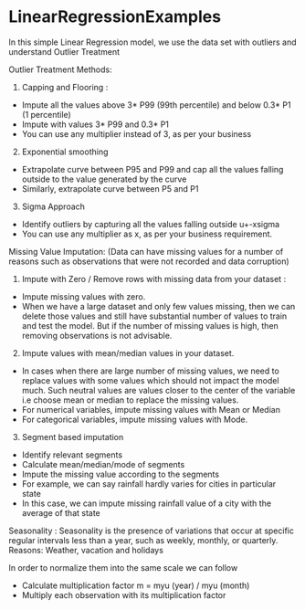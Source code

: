# LinearRegressionExamples

In this simple Linear Regression model, we use the data set with outliers and understand Outlier Treatment

Outlier Treatment Methods:
1) Capping and Flooring :
* Impute all the values above 3* P99 (99th percentile) and below 0.3* P1 (1 percentile)
* Impute with values 3* P99 and 0.3* P1
* You can use any multiplier instead of 3, as per your business

2) Exponential smoothing 
* Extrapolate curve between P95 and P99 and cap all the values falling outside to the value generated by the curve
* Similarly, extrapolate curve between P5 and P1

3) Sigma Approach 
* Identify outliers by capturing all the values falling outside u+-xsigma
* You can use any multiplier as x, as per your business requirement.



Missing Value Imputation: 
(Data can have missing values for a number of reasons such as observations that were not recorded and data corruption) 
1) Impute with Zero / Remove rows with missing data from your dataset :
* Impute missing values with zero. 
* When we have a large dataset and only few values missing, then we can delete those values and still have substantial number of values to train and test the model. But if the number of missing values is high, then removing observations is not advisable. 

2) Impute values with mean/median values in your dataset.  
* In cases when there are large number of missing values, we need to replace values with some values which should not impact the model much. Such neutral values are values closer to the center of the variable i.e choose mean or median to replace the missing values.
* For numerical variables, impute missing values with Mean or Median
* For categorical variables, impute missing values with Mode. 

3) Segment based imputation
* Identify relevant segments
* Calculate mean/median/mode of segments
* Impute the missing value according to the segments
* For example, we can say rainfall hardly varies for cities in particular state
* In this case, we can impute missing rainfall value of a city with the average of that state



Seasonality :
Seasonality is the presence of variations that occur at specific regular intervals less than a year, such as weekly, monthly, or quarterly.
Reasons: Weather, vacation and holidays

In order to normalize them into the same scale we can follow
* Calculate multiplication factor
 m =  myu (year) / myu (month)
 * Multiply each observation with its multiplication factor
 
